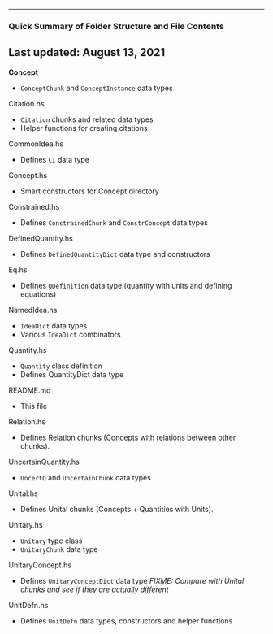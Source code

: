 ----------------------------------------------------------
### Quick Summary of Folder Structure and File Contents
Last updated: August 13, 2021
----------------------------------------------------------

**Concept**
  - `ConceptChunk` and `ConceptInstance` data types

Citation.hs
  - `Citation` chunks and related data types
  - Helper functions for creating citations

CommonIdea.hs
  - Defines `CI` data type

Concept.hs
  - Smart constructors for Concept directory

Constrained.hs
  - Defines `ConstrainedChunk` and `ConstrConcept` data types

DefinedQuantity.hs
  - Defines `DefinedQuantityDict` data type and constructors

Eq.hs
  - Defines `QDefinition` data type (quantity with units and defining equations)

NamedIdea.hs
  - `IdeaDict` data types
  - Various `IdeaDict` combinators

Quantity.hs
  - `Quantity` class definition
  - Defines QuantityDict data type

README.md
  - This file

Relation.hs
  - Defines Relation chunks (Concepts with relations between other chunks).

UncertainQuantity.hs
  - `UncertQ` and `UncertainChunk` data types

Unital.hs
  - Defines Unital chunks (Concepts + Quantities with Units).

Unitary.hs
  - `Unitary` type class
  - `UnitaryChunk` data type

UnitaryConcept.hs
  - Defines `UnitaryConceptDict` data type *FIXME: Compare with Unital chunks and see if
    they are actually different*

UnitDefn.hs
  - Defines `UnitDefn` data types, constructors and helper functions
